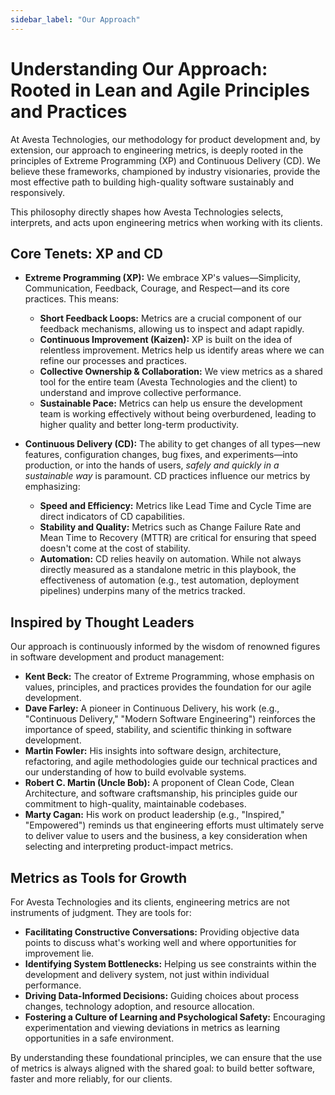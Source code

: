 ```yaml
---
sidebar_label: "Our Approach"
---
```


# Understanding Our Approach: Rooted in Lean and Agile Principles and Practices

At Avesta Technologies, our methodology for product development and, by extension, our approach to engineering metrics, is deeply rooted in the principles of Extreme Programming (XP) and Continuous Delivery (CD). We believe these frameworks, championed by industry visionaries, provide the most effective path to building high-quality software sustainably and responsively.

This philosophy directly shapes how Avesta Technologies selects, interprets, and acts upon engineering metrics when working with its clients.

## Core Tenets: XP and CD

- **Extreme Programming (XP):** We embrace XP's values—Simplicity, Communication, Feedback, Courage, and Respect—and its core practices. This means:

  - **Short Feedback Loops:** Metrics are a crucial component of our feedback mechanisms, allowing us to inspect and adapt rapidly.
  - **Continuous Improvement (Kaizen):** XP is built on the idea of relentless improvement. Metrics help us identify areas where we can refine our processes and practices.
  - **Collective Ownership & Collaboration:** We view metrics as a shared tool for the entire team (Avesta Technologies and the client) to understand and improve collective performance.
  - **Sustainable Pace:** Metrics can help us ensure the development team is working effectively without being overburdened, leading to higher quality and better long-term productivity.

- **Continuous Delivery (CD):** The ability to get changes of all types—new features, configuration changes, bug fixes, and experiments—into production, or into the hands of users, _safely and quickly in a sustainable way_ is paramount. CD practices influence our metrics by emphasizing:
  - **Speed and Efficiency:** Metrics like Lead Time and Cycle Time are direct indicators of CD capabilities.
  - **Stability and Quality:** Metrics such as Change Failure Rate and Mean Time to Recovery (MTTR) are critical for ensuring that speed doesn't come at the cost of stability.
  - **Automation:** CD relies heavily on automation. While not always directly measured as a standalone metric in this playbook, the effectiveness of automation (e.g., test automation, deployment pipelines) underpins many of the metrics tracked.

## Inspired by Thought Leaders

Our approach is continuously informed by the wisdom of renowned figures in software development and product management:

- **Kent Beck:** The creator of Extreme Programming, whose emphasis on values, principles, and practices provides the foundation for our agile development.
- **Dave Farley:** A pioneer in Continuous Delivery, his work (e.g., "Continuous Delivery," "Modern Software Engineering") reinforces the importance of speed, stability, and scientific thinking in software development.
- **Martin Fowler:** His insights into software design, architecture, refactoring, and agile methodologies guide our technical practices and our understanding of how to build evolvable systems.
- **Robert C. Martin (Uncle Bob):** A proponent of Clean Code, Clean Architecture, and software craftsmanship, his principles guide our commitment to high-quality, maintainable codebases.
- **Marty Cagan:** His work on product leadership (e.g., "Inspired," "Empowered") reminds us that engineering efforts must ultimately serve to deliver value to users and the business, a key consideration when selecting and interpreting product-impact metrics.

## Metrics as Tools for Growth

For Avesta Technologies and its clients, engineering metrics are not instruments of judgment. They are tools for:

- **Facilitating Constructive Conversations:** Providing objective data points to discuss what's working well and where opportunities for improvement lie.
- **Identifying System Bottlenecks:** Helping us see constraints within the development and delivery system, not just within individual performance.
- **Driving Data-Informed Decisions:** Guiding choices about process changes, technology adoption, and resource allocation.
- **Fostering a Culture of Learning and Psychological Safety:** Encouraging experimentation and viewing deviations in metrics as learning opportunities in a safe environment.

By understanding these foundational principles, we can ensure that the use of metrics is always aligned with the shared goal: to build better software, faster and more reliably, for our clients.
